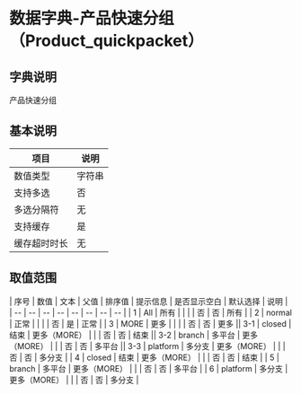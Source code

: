 # 数据字典-产品快速分组（Product_quickpacket）
## 字典说明
产品快速分组

## 基本说明
| 项目 | 说明 |
| -- | -- |
| 数值类型 | 字符串 |
| 支持多选 | 否 |
| 多选分隔符 | 无 |
| 支持缓存 | 是 |
| 缓存超时时长 | 无 |

## 取值范围
| 序号 | 数值 | 文本 | 父值 | 排序值 | 提示信息 | 是否显示空白 | 默认选择 | 说明 |
| -- | -- | -- | -- | -- | -- | -- | -- |
| 1 | All | 所有 |  |  |  | 否 | 否 | 所有 |
| 2 | normal | 正常 |  |  |  | 否 | 是 | 正常 |
| 3 | MORE | 更多 |  |  |  | 否 | 否 | 更多 || 3-1 | closed | 结束 | 更多（MORE） |  |  | 否 | 否 | 结束 || 3-2 | branch | 多平台 | 更多（MORE） |  |  | 否 | 否 | 多平台 || 3-3 | platform | 多分支 | 更多（MORE） |  |  | 否 | 否 | 多分支 |
| 4 | closed | 结束 | 更多（MORE） |  |  | 否 | 否 | 结束 |
| 5 | branch | 多平台 | 更多（MORE） |  |  | 否 | 否 | 多平台 |
| 6 | platform | 多分支 | 更多（MORE） |  |  | 否 | 否 | 多分支 |

